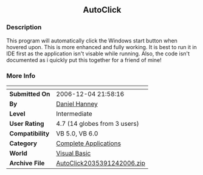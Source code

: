 ﻿<div align="center">

## AutoClick


</div>

### Description

This program will automatically click the Windows start button when hovered upon. This is more enhanced and fully working. It is best to run it in IDE first as the application isn't visable while running. Also, the code isn't documented as i quickly put this together for a friend of mine!
 
### More Info
 


<span>             |<span>
---                |---
**Submitted On**   |2006-12-04 21:58:16
**By**             |[Daniel Hanney](https://github.com/Planet-Source-Code/PSCIndex/blob/master/ByAuthor/daniel-hanney.md)
**Level**          |Intermediate
**User Rating**    |4.7 (14 globes from 3 users)
**Compatibility**  |VB 5\.0, VB 6\.0
**Category**       |[Complete Applications](https://github.com/Planet-Source-Code/PSCIndex/blob/master/ByCategory/complete-applications__1-27.md)
**World**          |[Visual Basic](https://github.com/Planet-Source-Code/PSCIndex/blob/master/ByWorld/visual-basic.md)
**Archive File**   |[AutoClick2035391242006\.zip](https://github.com/Planet-Source-Code/daniel-hanney-autoclick__1-67284/archive/master.zip)








